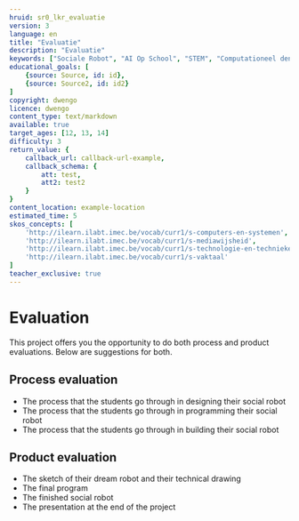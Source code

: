 ```yaml
---
hruid: sr0_lkr_evaluatie
version: 3
language: en
title: "Evaluatie"
description: "Evaluatie"
keywords: ["Sociale Robot", "AI Op School", "STEM", "Computationeel denken", "Grafisch programmeren"]
educational_goals: [
    {source: Source, id: id}, 
    {source: Source2, id: id2}
]
copyright: dwengo
licence: dwengo
content_type: text/markdown
available: true
target_ages: [12, 13, 14]
difficulty: 3
return_value: {
    callback_url: callback-url-example,
    callback_schema: {
        att: test,
        att2: test2
    }
}
content_location: example-location
estimated_time: 5
skos_concepts: [
    'http://ilearn.ilabt.imec.be/vocab/curr1/s-computers-en-systemen', 
    'http://ilearn.ilabt.imec.be/vocab/curr1/s-mediawijsheid', 
    'http://ilearn.ilabt.imec.be/vocab/curr1/s-technologie-en-technieken', 
    'http://ilearn.ilabt.imec.be/vocab/curr1/s-vaktaal'
]
teacher_exclusive: true
---
```


# Evaluation

This project offers you the opportunity to do both process and product evaluations. Below are suggestions for both.

## Process evaluation

* The process that the students go through in designing their social robot
* The process that the students go through in programming their social robot
* The process that the students go through in building their social robot


## Product evaluation

* The sketch of their dream robot and their technical drawing
* The final program
* The finished social robot
* The presentation at the end of the project